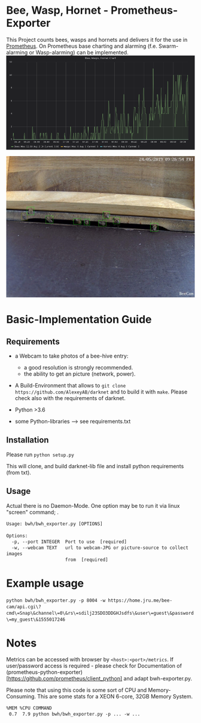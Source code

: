 # Bee, Wasp, Hornet - Prometheus-Exporter
This Project counts bees, wasps and hornets and delivers it for the use in [Prometheus](https://prometheus.io/).
On Prometheus base charting and alarming (f.e. Swarm-alarming or Wasp-alarming) can be implemented.
![Grafana-Chart](bee-wasp-hornet-chart.png)


![recognition-example](output_example.jpg)


# Basic-Implementation Guide


## Requirements
* a Webcam to take photos of a bee-hive entry:
  - a good resolution is strongly recommended.
  - the ability to get an picture (network, power).

* A Build-Environment that allows to `git clone https://github.com/AlexeyAB/darknet`
and to build it with `make`. Please check also with the requirements of darknet.

* Python >3.6
* some Python-libraries --> see requirements.txt


## Installation
Please run
`python setup.py`

This will clone, and build darknet-lib file and install python requirements (from txt).

## Usage
Actual there is no Daemon-Mode. One option may be to run it via linux "screen" command; .

```shell
Usage: bwh/bwh_exporter.py [OPTIONS]

Options:
  -p, --port INTEGER  Port to use  [required]
  -w, --webcam TEXT   url to webcam-JPG or picture-source to collect images
                      from  [required]
```

# Example usage
`python bwh/bwh_exporter.py -p 8004 -w https://home.jru.me/bee-cam/api.cgi\?cmd\=Snap\&channel\=0\&rs\=sdilj23SDO3DDGHJsdfs\&user\=guest\&password\=my_guest\&1555017246`

# Notes
Metrics can be accessed with browser by `<host>:<port>/metrics`. If user/password access is required - please check for Documentation of (prometheus-python-exporter)[https://github.com/prometheus/client_python] and adapt bwh-exporter.py.

Please note that using this code is some sort of CPU and Memory-Consuming. This are some stats for a XEON 6-core, 32GB Memory System.
```
%MEM %CPU COMMAND
 0.7  7.9 python bwh/bwh_exporter.py -p ... -w ...
 ```
